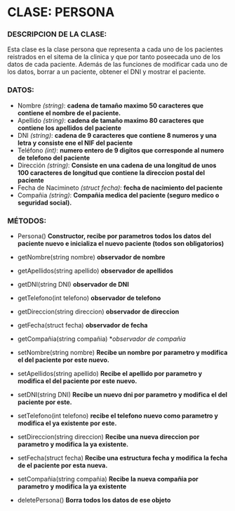 # CLASE: PERSONA
### DESCRIPCION DE LA CLASE:
Esta clase es la clase persona que representa a cada uno de los pacientes reistrados en el sitema de la clinica y
que por tanto poseecada uno de los datos de cada paciente. Además de las funciones de modificar cada uno de los 
datos, borrar a un paciente, obtener el DNI y mostrar el paciente.

### DATOS:
+ Nombre _(string)_:  **cadena de tamaño maximo 50 caracteres que contiene el nombre de el paciente.**
+ Apellido _(string)_: **cadena de tamaño maximo 80 caracteres que contiene los apellidos del paciente**
+ DNI _(string)_: **cadena de 9 caracteres que contiene 8 numeros y una letra y consiste ene el NIF del paciente**
+ Teléfono _(int)_: **numero entero de 9 digitos que corresponde al numero de telefono del paciente**
+ Dirección _(string)_: **Consiste en una cadena de una longitud de unos 100 caracteres de longitud que contiene la direccion postal del paciente**
+ Fecha de Nacimineto _(struct fecha)_: **fecha de nacimiento del paciente**
+ Compañia _(string)_: **Compañia medica del paciente (seguro medico o seguridad social).**

### MÉTODOS:
- Persona() **Constructor, recibe por parametros todos los datos del paciente nuevo e inicializa el nuevo paciente (todos son obligatorios)**

- getNombre(string nombre) **observador de nombre**
+ getApellidos(string apellido) **observador de apellidos**
- getDNI(string DNI) **observador de DNI**
+ getTelefono(int telefono) **observador de telefono**
- getDireccion(string direccion) **observador de direccion**
+ getFecha(struct fecha) **observador de fecha**
- getCompañia(string compañia) **observador de compañia* 

- setNombre(string nombre) **Recibe un nombre por parametro y modifica el del paciente por este nuevo.**
+ setApellidos(string apellido) **Recibe el apellido por parametro y modifica el del paciente por este nuevo.**
- setDNI(string DNI) **Recibe un nuevo dni por parametro y modifica el del paciente por este.**
+ setTelefono(int telefono) **recibe el telefono nuevo como parametro y modifica el ya existente por este.**
- setDireccion(string direccion) **Recibe una nueva direccion por parametro y modifica la ya existente.**
+ setFecha(struct fecha) **Recibe una estructura fecha y modifica la fecha de el paciente por esta nueva.**
- setCompañia(string compañia) **Recibe la nueva compañia por parametro y modifica la ya existente** 
+ deletePersona() **Borra todos los datos de ese objeto**
